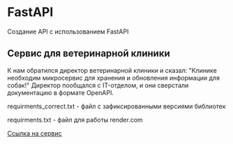 # FastAPI
Создание API с  использованием FastAPI

## Сервис для ветеринарной клиники

К нам обратился директор ветеринарной клиники и сказал: "Клинике необходим микросервис для хранения и обновления информации для собак!"
Директор пообщался с IT-отделом, и они сверстали документацию в формате OpenAPI.

requirments_correct.txt - файл с зафиксированными версиями библиотек

requirments.txt - файл для работы render.com

[Ссылка на сервис]([https://vet-clinic-demo.onrender.com/])
